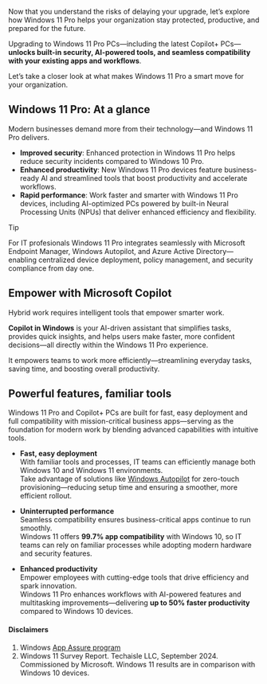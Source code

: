 Now that you understand the risks of delaying your upgrade, let’s explore how Windows 11 Pro helps your organization stay protected, productive, and prepared for the future.

Upgrading to Windows 11 Pro PCs—including the latest Copilot+ PCs—**unlocks built-in security, AI-powered tools, and seamless compatibility with your existing apps and workflows**.

Let’s take a closer look at what makes Windows 11 Pro a smart move for your organization.

## Windows 11 Pro: At a glance

Modern businesses demand more from their technology—and Windows 11 Pro delivers.

- **Improved security**: Enhanced protection in Windows 11 Pro helps reduce security incidents compared to Windows 10 Pro.  
- **Enhanced productivity**: New Windows 11 Pro devices feature business-ready AI and streamlined tools that boost productivity and accelerate workflows.  
- **Rapid performance**: Work faster and smarter with Windows 11 Pro devices, including AI-optimized PCs powered by built-in Neural Processing Units (NPUs) that deliver enhanced efficiency and flexibility.  

> [!TIP]
> For IT profesionals Windows 11 Pro integrates seamlessly with Microsoft Endpoint Manager, Windows Autopilot, and Azure Active Directory—enabling centralized device deployment, policy management, and security compliance from day one.

## Empower with Microsoft Copilot

Hybrid work requires intelligent tools that empower smarter work.

**Copilot in Windows** is your AI-driven assistant that simplifies tasks, provides quick insights, and helps users make faster, more confident decisions—all directly within the Windows 11 Pro experience.

It empowers teams to work more efficiently—streamlining everyday tasks, saving time, and boosting overall productivity.

## Powerful features, familiar tools

Windows 11 Pro and Copilot+ PCs are built for fast, easy deployment and full compatibility with mission-critical business apps—serving as the foundation for modern work by blending advanced capabilities with intuitive tools.

- **Fast, easy deployment**  
  With familiar tools and processes, IT teams can efficiently manage both Windows 10 and Windows 11 environments.  
  Take advantage of solutions like [Windows Autopilot](/mem/autopilot/windows-autopilot) for zero-touch provisioning—reducing setup time and ensuring a smoother, more efficient rollout.

- **Uninterrupted performance**  
  Seamless compatibility ensures business-critical apps continue to run smoothly.  
  Windows 11 offers **99.7% app compatibility** with Windows 10, so IT teams can rely on familiar processes while adopting modern hardware and security features.

- **Enhanced productivity**  
  Empower employees with cutting-edge tools that drive efficiency and spark innovation.  
  Windows 11 Pro enhances workflows with AI-powered features and multitasking improvements—delivering **up to 50% faster productivity** compared to Windows 10 devices.

#### Disclaimers

1. Windows [App Assure program](/windows/compatibility/app-assure)  
1. Windows 11 Survey Report. Techaisle LLC, September 2024. Commissioned by Microsoft. Windows 11 results are in comparison with Windows 10 devices.